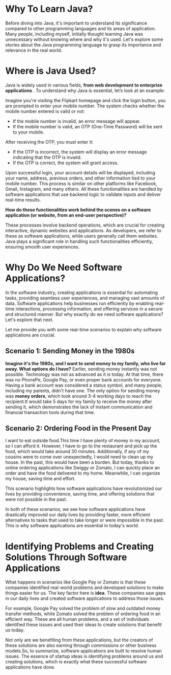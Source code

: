 # Why To Learn Java?

Before diving into Java, it's important to understand its significance compared to other programming languages and its areas of application. Many people, including myself, initially thought learning Java was unnecessary without knowing where and why it's used. Let's explore some stories about the Java programming language to grasp its importance and relevance in the real world.

# Where is Java Used?

Java is widely used in various fields, **from web development to enterprise applications** . To understand why Java is essential, let’s look at an example:

Imagine you're visiting the Flipkart homepage and click the login button, you are prompted to enter your mobile number. The system checks whether the mobile number entered is valid or not:
- If the mobile number is invalid, an error message will appear.
- If the mobile number is valid, an OTP (One-Time Password) will be sent to your mobile.

After receiving the OTP, you must enter it:
- If the OTP is incorrect, the system will display an error message indicating that the OTP is invalid.
- If the OTP is correct, the system will grant access.

Upon successful login, your account details will be displayed, including your name, address, previous orders, and other information tied to your mobile number. This process is similar on other platforms like Facebook, Gmail, Instagram, and many others. All these functionalities are handled by software applications that use backend logic to validate inputs and deliver real-time results.

**How do these functionalities work behind the scenes on a software application (or website, from an end-user perspective)?** 

These processes involve backend operations, which are crucial for creating interactive, dynamic websites and applications. As developers, we refer to these as software applications, while users generally call them websites. Java plays a significant role in handling such functionalities efficiently, ensuring smooth user experiences.

# Why Do We Need Software Applications?

In the software industry, creating applications is essential for automating tasks, providing seamless user experiences, and managing vast amounts of data. Software applications help businesses run efficiently by enabling real-time interactions, processing information, and offering services in a secure and structured manner. But why exactly do we need software applications? Let's explore that next.

Let me provide you with some real-time scenarios to explain why software applications are crucial.

## Scenario 1: Sending Money in the 1980s

**Imagine it's the 1980s, and I want to send money to my family, who live far away. What options do I have?** Earlier, sending money instantly was not possible. Technology was not as advanced as it is today. At that time, there was no PhonePe, Google Pay, or even proper bank accounts for everyone. Having a bank account was considered a status symbol, and many people, including my parents, didn't have one.
The only option for sending money was **money orders**, which took around 3-4 working days to reach the recipient.It would take 5 days for my family to receive the money after sending it, which demonstrates the lack of instant communication and financial transaction tools during that time.

## Scenario 2: Ordering Food in the Present Day

I want to eat outside food.This time I have plenty of money in my account, so I can afford it. However, I have to go to the restaurant and pick up the food, which would take around 30 minutes. Additionally, if any of my cousins were to come over unexpectedly, I would need to clean up my house. In the past, this would have been a burden. But today, thanks to online ordering applications like Swiggy or Zomato, I can quickly place an order and have the food delivered to my home. Meanwhile, I can organize my house, saving time and effort.

This scenario highlights how software applications have revolutionized our lives by providing convenience, saving time, and offering solutions that were not possible in the past.

In both of these scenarios, we see how software applications have drastically improved our daily lives by providing faster, more efficient alternatives to tasks that used to take longer or were impossible in the past. This is why software applications are essential in today's world.

# Identifying Problems and Creating Solutions Through Software Applications

What happens in scenarios like Google Pay or Zomato is that these companies identified real-world problems and developed solutions to make things easier for us. The key factor here is **idea**. These companies saw gaps in our daily lives and created software applications to address those issues.

For example, Google Pay solved the problem of slow and outdated money transfer methods, while Zomato solved the problem of ordering food in an efficient way.  These are all human problems, and a set of individuals identified these issues and used their ideas to create solutions that benefit us today.

Not only are we benefiting from these applications, but the creators of these solutions are also earning through commissions or other business models.So, to summarize, software applications are built to resolve human issues. The essence of startup ideas is identifying problems around us and creating solutions, which is exactly what these successful software applications have done.
